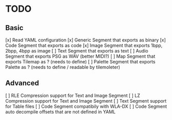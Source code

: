 # TODO
## Basic
[x] Read YAML configuration
[x] Generic Segment that exports as binary
[x] Code Segment that exports as code
[x] Image Segment that exports 1bpp, 2bpp, 4bpp as image
[ ] Text Segment that exports as text
[ ] Audio Segment that exports PSG as WAV (better MIDI?)
[ ] Map Segment that exports Tilemap as ? (needs to define)
[ ] Palette Segment that exports Palette as ? (needs to define / readable by tilemoleter)

## Advanced
[ ] RLE Compression support for Text and Image Segment
[ ] LZ Compression support for Text and Image Segment
[ ] Text Segment support for Table files
[ ] Code Segment compatibily with WLA-DX
[ ] Code Segment auto decompile offsets that are not defined in YAML